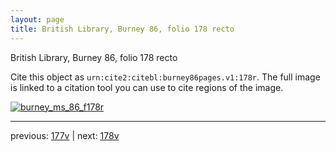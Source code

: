 ```yaml
---
layout: page
title: British Library, Burney 86, folio 178 recto
---
```


British Library, Burney 86, folio 178 recto

Cite this object as `urn:cite2:citebl:burney86pages.v1:178r`.  The full image is linked to a citation tool you can use to cite regions of the image.

[![burney_ms_86_f178r](http://www.homermultitext.org/iipsrv?IIIF=/project/homer/pyramidal/deepzoom/citebl/burney86imgs/v1/burney_ms_86_f178r.tif/full/800,/0/default.jpg)](http://www.homermultitext.org/ict2/?urn=urn:cite2:citebl:burney86imgs.v1:burney_ms_86_f178r) 

---

previous:  [177v](../177v/) | next: [178v](../178v/)